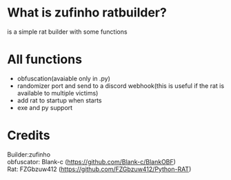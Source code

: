 # What is zufinho ratbuilder?
is a simple rat builder with some functions <br>

# All functions
+ obfuscation(avaiable only in .py)
+ randomizer port and send to a discord webhook(this is useful if the rat is available to multiple victims)
+ add rat to startup when starts
+ exe and py support <br>
# Credits <br>
Builder:zufinho <br>
obfuscator: Blank-c (https://github.com/Blank-c/BlankOBF) <br>
Rat: FZGbzuw412 (https://github.com/FZGbzuw412/Python-RAT)